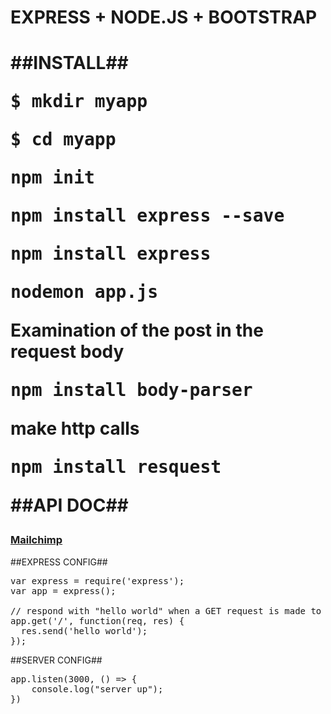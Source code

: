 <h1>EXPRESS + NODE.JS + BOOTSTRAP<h1>

##INSTALL##

<pre>$ mkdir myapp</pre>
<pre>$ cd myapp</pre>
<pre>npm init</pre>
<pre>npm install express --save</pre>
<pre>npm install express</pre>
<pre>nodemon app.js</pre>


<p>Examination of the post in the request body</p>
<pre>npm install body-parser</pre> 

<p>make http calls</p>
<pre>npm install resquest</pre> 

##API DOC##
<h3>
<a href='https://mailchimp.com/pt-br/help/about-api-keys/'>Mailchimp</a>
</h3>

##EXPRESS CONFIG##

<pre>
var express = require('express');
var app = express();

// respond with "hello world" when a GET request is made to the homepage
app.get('/', function(req, res) {
  res.send('hello world');
});
</pre>

##SERVER CONFIG##

<pre>
app.listen(3000, () => {
    console.log("server up");
})
</pre>